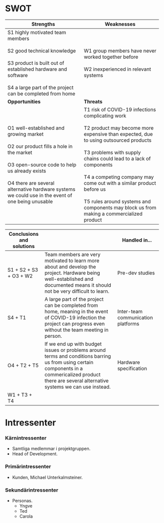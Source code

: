 # SWOT
| **Strengths** | **Weaknesses** |
| ---------- |-------------- |
| S1 highly motivated team members <br></br> S2 good technical knowledge <br></br> S3 product is built out of established hardware and software <br></br> S4 a large part of the project can be completed from home | W1 group members have never worked together before <br></br> W2 inexperienced in relevant systems |
| **Opportunities** | **Threats** |
| O1 well-established and growing market <br></br> O2 our product fills a hole in the market <br></br> O3 open-source code to help us already exists <br></br> O4 there are several alternative hardware systems we could use in the event of one being unusable | T1 risk of COVID-19 infections complicating work <br></br> T2 product may become more expensive than expected, due to using outsourced products <br></br> T3 problems with supply chains could lead to a lack of components <br></br> T4 a competing company may come out with a similar product before us <br></br> T5 rules around systems and components may block us from making a commercialized product |


| Conclusions and solutions |  | Handled in... |
| --- | --- | --- |
| S1 + S2 + S3 + O3 + W2 | Team members are very motivated to learn more about and develop the project. Hardware being well-established and documented means it should not be very difficult to learn.  | Pre-dev studies |
| S4 + T1 | A large part of the project can be completed from home, meaning in the event of COVID-19 infection the project can progress even without the team meeting in person. | Inter-team communication platforms |
| O4 + T2 + T5 | If we end up with budget issues or problems around terms and conditions barring us from using certain components in a commericalized product there are several alternative systems we can use instead.  | Hardware specification |
| W1 + T3 + T4 |  |  |

# Intressenter

### Kärnintressenter
- Samtliga medlemmar i projektgruppen.
- Head of Development.

### Primärintressenter
- Kunden, Michael Unterkalmsteiner. 

### Sekundärintressenter
- Personas.
	- Yngve
	- Ted
	- Carola